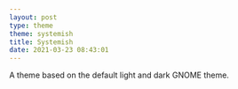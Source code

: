 ```yaml
---
layout: post
type: theme
theme: systemish
title: Systemish
date: 2021-03-23 08:43:01
---
```


A theme based on the default light and dark GNOME theme.